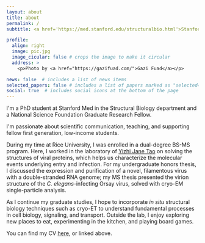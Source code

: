```yaml
---
layout: about
title: about
permalink: /
subtitle: <a href='https://med.stanford.edu/structuralbio.html'>Stanford University</a>. Graduate student. Structural biologist in-training. Hopeful academic.

profile:
  align: right
  image: pic.jpg
  image_cicular: false # crops the image to make it circular
  address: >
    <p>Photo by <a href="https://gazifuad.com/">Gazi Fuad</a></p>

news: false  # includes a list of news items
selected_papers: false # includes a list of papers marked as "selected={true}"
social: true  # includes social icons at the bottom of the page
---
```


I'm a PhD student at Stanford Med in the Structural Biology department and a National Science Foundation Graduate Research Fellow. 

I'm passionate about scientific communication, teaching, and supporting fellow first generation, low-income students.

During my time at Rice University, I was enrolled in a dual-degree BS-MS program. Here, I worked in the laboratory of <a href='https://ytao.rice.edu'>Yizhi Jane Tao</a> on solving the structures of viral proteins, which helps us characterize the molecular events underlying entry and infection. For my undergraduate honors thesis, I discussed the expression and purification of a novel, filamentous virus with a double-stranded RNA genome; my MS thesis presented the virion structure of the *C. elegans*-infecting Orsay virus, solved with cryo-EM single-particle analysis.

As I continue my graduate studies, I hope to incorporate *in situ* structural biology techniques such as cryo-ET to understand fundamental processes in cell biology, signaling, and transport. Outside the lab, I enjoy exploring new places to eat, experimenting in the kitchen, and playing board games.

You can find my CV <a href='https://jimluzhang.com/assets/pdf/JLZ_CV.pdf'>here</a>, or linked above. 